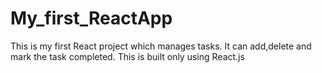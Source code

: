 # My_first_ReactApp
This is my first React project which manages tasks.
It can add,delete and mark the task completed.
This is built only using React.js
